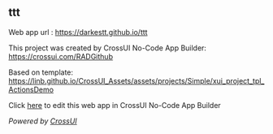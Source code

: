 ## ttt
Web app url : https://darkestt.github.io/ttt

This project was created by CrossUI No-Code App Builder: https://crossui.com/RADGithub

Based on template: https://linb.github.io/CrossUI_Assets/assets/projects/Simple/xui_project_tpl_ActionsDemo

Click [here](https://crossui.com/RADGithub/#!from=github&owner=darkestt&repo=ttt) to edit this web app in CrossUI No-Code App Builder

<i>Powered by [CrossUI](https://crossui.com)</i>
